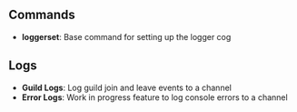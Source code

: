 ## Commands

* **loggerset**: Base command for setting up the logger cog


## Logs

 * **Guild Logs**: Log guild join and leave events to a channel
 * **Error Logs**: Work in progress feature to log console errors to a channel

